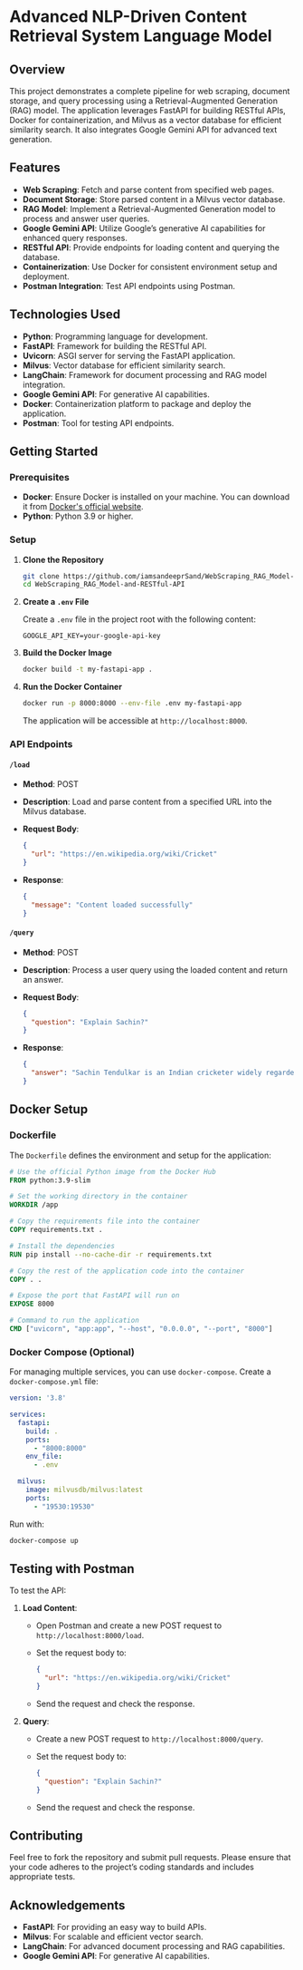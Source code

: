 
# Advanced NLP-Driven Content Retrieval System Language Model 

## Overview

This project demonstrates a complete pipeline for web scraping, document storage, and query processing using a Retrieval-Augmented Generation (RAG) model. The application leverages FastAPI for building RESTful APIs, Docker for containerization, and Milvus as a vector database for efficient similarity search. It also integrates Google Gemini API for advanced text generation.

## Features

- **Web Scraping**: Fetch and parse content from specified web pages.
- **Document Storage**: Store parsed content in a Milvus vector database.
- **RAG Model**: Implement a Retrieval-Augmented Generation model to process and answer user queries.
- **Google Gemini API**: Utilize Google’s generative AI capabilities for enhanced query responses.
- **RESTful API**: Provide endpoints for loading content and querying the database.
- **Containerization**: Use Docker for consistent environment setup and deployment.
- **Postman Integration**: Test API endpoints using Postman.

## Technologies Used

- **Python**: Programming language for development.
- **FastAPI**: Framework for building the RESTful API.
- **Uvicorn**: ASGI server for serving the FastAPI application.
- **Milvus**: Vector database for efficient similarity search.
- **LangChain**: Framework for document processing and RAG model integration.
- **Google Gemini API**: For generative AI capabilities.
- **Docker**: Containerization platform to package and deploy the application.
- **Postman**: Tool for testing API endpoints.

## Getting Started

### Prerequisites

- **Docker**: Ensure Docker is installed on your machine. You can download it from [Docker's official website](https://www.docker.com/get-started).
- **Python**: Python 3.9 or higher.

### Setup

1. **Clone the Repository**

   ```bash
   git clone https://github.com/iamsandeeprSand/WebScraping_RAG_Model-and-RESTful-API.git
   cd WebScraping_RAG_Model-and-RESTful-API
   ```

2. **Create a `.env` File**

   Create a `.env` file in the project root with the following content:

   ```env
   GOOGLE_API_KEY=your-google-api-key
   ```

3. **Build the Docker Image**

   ```bash
   docker build -t my-fastapi-app .
   ```

4. **Run the Docker Container**

   ```bash
   docker run -p 8000:8000 --env-file .env my-fastapi-app
   ```

   The application will be accessible at `http://localhost:8000`.

### API Endpoints

#### `/load`

- **Method**: POST
- **Description**: Load and parse content from a specified URL into the Milvus database.
- **Request Body**:

  ```json
  {
    "url": "https://en.wikipedia.org/wiki/Cricket"
  }
  ```

- **Response**:

  ```json
  {
    "message": "Content loaded successfully"
  }
  ```

#### `/query`

- **Method**: POST
- **Description**: Process a user query using the loaded content and return an answer.
- **Request Body**:

  ```json
  {
    "question": "Explain Sachin?"
  }
  ```

- **Response**:

  ```json
  {
    "answer": "Sachin Tendulkar is an Indian cricketer widely regarded as one of the greatest batsmen in the history of cricket. He holds numerous records, including the most runs in international cricket. Thanks for asking!"
  }
  ```

## Docker Setup

### Dockerfile

The `Dockerfile` defines the environment and setup for the application:

```Dockerfile
# Use the official Python image from the Docker Hub
FROM python:3.9-slim

# Set the working directory in the container
WORKDIR /app

# Copy the requirements file into the container
COPY requirements.txt .

# Install the dependencies
RUN pip install --no-cache-dir -r requirements.txt

# Copy the rest of the application code into the container
COPY . .

# Expose the port that FastAPI will run on
EXPOSE 8000

# Command to run the application
CMD ["uvicorn", "app:app", "--host", "0.0.0.0", "--port", "8000"]
```

### Docker Compose (Optional)

For managing multiple services, you can use `docker-compose`. Create a `docker-compose.yml` file:

```yaml
version: '3.8'

services:
  fastapi:
    build: .
    ports:
      - "8000:8000"
    env_file:
      - .env

  milvus:
    image: milvusdb/milvus:latest
    ports:
      - "19530:19530"
```

Run with:

```bash
docker-compose up
```

## Testing with Postman

To test the API:

1. **Load Content**: 
   - Open Postman and create a new POST request to `http://localhost:8000/load`.
   - Set the request body to:

     ```json
     {
       "url": "https://en.wikipedia.org/wiki/Cricket"
     }
     ```

   - Send the request and check the response.

2. **Query**:
   - Create a new POST request to `http://localhost:8000/query`.
   - Set the request body to:

     ```json
     {
       "question": "Explain Sachin?"
     }
     ```

   - Send the request and check the response.

## Contributing

Feel free to fork the repository and submit pull requests. Please ensure that your code adheres to the project’s coding standards and includes appropriate tests.

## Acknowledgements

- **FastAPI**: For providing an easy way to build APIs.
- **Milvus**: For scalable and efficient vector search.
- **LangChain**: For advanced document processing and RAG capabilities.
- **Google Gemini API**: For generative AI capabilities.
